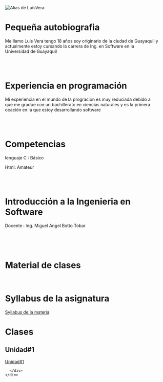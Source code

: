 <!DOCTYPE html>
<html>
    <head>
        <title>Luis Alberto Vera Garcia </title> 
    </head>    
  <body class="page">
    <img src="Escritorio/AliasdeLuisVera.jpg" alt= "Alias de LuisVera"/>
    <h1>Pequeña autobiografia</h1>
    <p>Me llamo Luis Vera tengo 18 años soy originario de la ciudad de Guayaquil y actualmente estoy cursando la carrera de Ing. en Software en la Universidad de Guayaquil</p>
    <br/><br/>
    <h1>Experiencia en programación</h1>
    <p>Mi experiencia en el mundo de la progracion es muy reduciada debido a que me gradue con un bachillerato en ciencias naturales y es la primera ocación en la que estoy desarrollando software</p>
    <br/><br/>
    <h1>Competencias</h1>
    <p>lenguaje C : Básico </p>
    <p>Html: Amateur </p>
    <br/><br/>
    <h1>Introducción a la Ingenieria en Software </h1>
    <p>Docente : Ing. Miguel Angel Botto Tobar</p>
    <br/><br/> <br/>
    <h1>Material de clases</h1>
    <br/>
    <h1>Syllabus de la asignatura</h1>
        <a href="https://drive.google.com/drive/u/0/folders/1r0TBmRIBcTb9hiwkQFeUDEUFevOpbePW ">Syllabus de la materia</a>
    <h1>Clases</h1>
    <h2>Unidad#1</h2>
    <a href="https://drive.google.com/drive/u/0/folders/1rhaRyYb_dkq1LD7y6k1-nZ7_zBM8U7cT">Unidad#1</a>
        
      </div>
    </div>
  </body>
</html>

